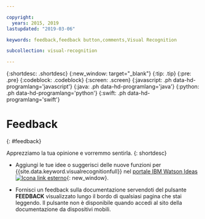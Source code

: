 ```yaml
---

copyright:
  years: 2015, 2019
lastupdated: "2019-03-06"

keywords: feedback,feedback button,comments,Visual Recognition

subcollection: visual-recognition

---
```


{:shortdesc: .shortdesc}
{:new_window: target="_blank"}
{:tip: .tip}
{:pre: .pre}
{:codeblock: .codeblock}
{:screen: .screen}
{:javascript: .ph data-hd-programlang='javascript'}
{:java: .ph data-hd-programlang='java'}
{:python: .ph data-hd-programlang='python'}
{:swift: .ph data-hd-programlang='swift'}

# Feedback
{: #feedback}

Apprezziamo la tua opinione e vorremmo sentirla.
{: shortdesc}

- Aggiungi le tue idee o suggerisci delle nuove funzioni per {{site.data.keyword.visualrecognitionfull}} nel [portale IBM Watson Ideas ![Icona link esterno](../../icons/launch-glyph.svg "Icona link esterno")](https://ibm-watson.ideas.aha.io/?project=VISION){: new_window}.

- Fornisci un feedback sulla documentazione servendoti del pulsante **FEEDBACK** visualizzato lungo il bordo di qualsiasi pagina che stai leggendo. Il pulsante non è disponibile quando accedi al sito della documentazione da dispositivi mobili.
